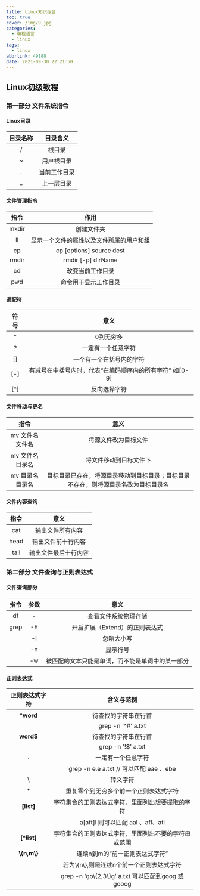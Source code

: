 ```yaml
---
title: Linux知识综合
toc: true
cover: /img/9.jpg
categories:
  - 编程语言
  - linux
tags:
  - linux
abbrlink: 49188
date: 2021-09-30 22:21:50
---
```


<style> table { margin: auto; } </style>

## Linux初级教程

### 第一部分 文件系统指令

#### Linux目录

| 目录名称 |   目录含义   |
| :------: | :----------: |
|    /     |    根目录    |
|    ~     |  用户根目录  |
|    .     | 当前工作目录 |
|    ..    |  上一层目录  |

#### 文件管理指令

| 指令  |                   作用                   |
| :---: | :--------------------------------------: |
| mkdir |                创建文件夹                |
|  ll   | 显示一个文件的属性以及文件所属的用户和组 |
|  cp   |         cp [options] source dest         |
| rmdir |            rmdir [-p] dirName            |
|  cd   |             改变当前工作目录             |
|  pwd  |           命令用于显示工作目录           |

#### 通配符

| 符号 |                           意义                           |
| :--: | :------------------------------------------------------: |
|  *   |                        0到无穷多                         |
|  ？  |                    一定有一个任意字符                    |
|  []  |                 一个有一个在括号内的字符                 |
| [-]  | 有减号在中括号内时，代表“在编码顺序内的所有字符” 如[0-9] |
| [^]  |                       反向选择字符                       |

####  文件移动与更名

|       指令       |                             意义                             |
| :--------------: | :----------------------------------------------------------: |
| mv 文件名 文件名 |                     将源文件改为目标文件                     |
| mv 文件名 目录名 |                    将文件移动到目标文件下                    |
| mv 目录名 目录名 | 目标目录已存在，将源目录移动到目标目录；目标目录不存在，则将源目录名改为目标目录名 |

#### 文件内容查询

| 指令 |         意义         |
| :--: | :------------------: |
| cat  |   输出文件所有内容   |
| head |  输出文件前十行内容  |
| tail | 输出文件最后十行内容 |

### 第二部分 文件查询与正则表达式

#### 文件查询部分

| 指令 | 参数 |                       意义                       |
| :--: | :--: | :----------------------------------------------: |
|  df  |  -   |               查看文件系统物理存储               |
| grep |  -E  |          开启扩展（Extend）的正则表达式          |
|      |  -i  |                    忽略大小写                    |
|      |  -n  |                     显示行号                     |
|      |  -w  | 被匹配的文本只能是单词，而不能是单词中的某一部分 |

#### 正则表达式

| 正则表达式字符 |                        含义与范例                         |
| :------------: | :-------------------------------------------------------: |
|   **^word**    |                   待查找的字符串在行首                    |
|                |                    grep -n '^#' a.txt                     |
|   **word$**    |                   待查找的字符串在行首                    |
|                |                    grep -n '!$' a.txt                     |
|     **.**      |                    一定有一个任意字符                     |
|                |      grep -n e.e a.txt        // 可以匹配 eae 、ebe       |
|       \\       |                         转义字符                          |
|       *        |          重复零个到无穷多个前一个正则表达式字符           |
|   **[list]**   |     字符集合的正则表达式字符，里面列出想要提取的字符      |
|                |           a[aft]l  则可以匹配   aal 、afl、atl            |
|  **[^list]**   |   字符集合的正则表达式字符，里面列出不要的字符串或范围    |
| **\\{n,m\\}**  |              连续n到m的“前一正则表达式字符”               |
|                |        若为\\{n\\},则是连续n个前一个正则表达式字符        |
|                | grep -n 'go\\{2,3\\}g' a.txt      可以匹配到goog 或 gooog |







